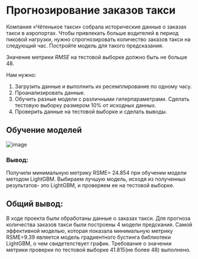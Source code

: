 #  Прогнозирование заказов такси

Компания «Чётенькое такси» собрала исторические данные о заказах такси в аэропортах. Чтобы привлекать больше водителей в период пиковой нагрузки, нужно спрогнозировать количество заказов такси на следующий час. Постройте модель для такого предсказания.

Значение метрики *RMSE* на тестовой выборке должно быть не больше 48.

Нам нужно:

1. Загрузить данные и выполнить их ресемплирование по одному часу.
2. Проанализировать данные.
3. Обучить разные модели с различными гиперпараметрами. Сделать тестовую выборку размером 10% от исходных данных.
4. Проверить данные на тестовой выборке и сделать выводы.

## Обучение моделей

![image](https://github.com/IT-DS-Alex/Portfolio/assets/140064630/cfd39cd1-b741-4739-8791-1a21a9fed581)

### Вывод:

Получили минимальную метрику RSME= 24.854 при обучении модели методом LightGBM.
Выбираем лучшую модель, исходя из полученных результатов- это LightGBM, и проверяем ее на тестовой выборке.


## Общий вывод:

В ходе проекта были обработаны данные о заказах такси. Для прогноза количества заказов такси были построены 4 модели предскания. Самой эффективной моделью, которая показала минимальную метрику RSME=9.39 является модель градиентного бустинга библиотеки LightGBM, о чем свидетелствует график. Требование о значении метрики проверки по тестовой выборке 41.815(не более 48) выполнено.
